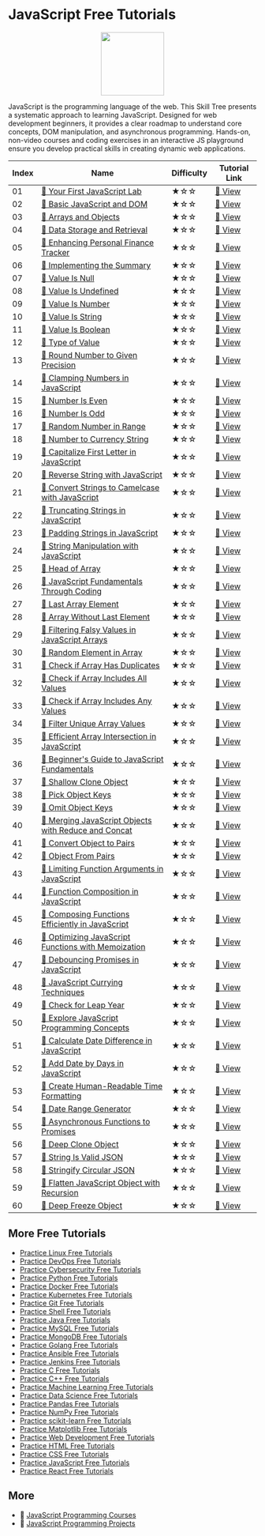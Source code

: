 # JavaScript Free Tutorials

<div align="center">
<img width="128px" src="https://file.labex.io/path/ztG7iIXOkx2u.png">
</div>

JavaScript is the programming language of the web. This Skill Tree presents a systematic approach to learning JavaScript. Designed for web development beginners, it provides a clear roadmap to understand core concepts, DOM manipulation, and asynchronous programming. Hands-on, non-video courses and coding exercises in an interactive JS playground ensure you develop practical skills in creating dynamic web applications.

|   Index | Name                                                                                                                                                 | Difficulty   | Tutorial Link                                                                                           |
|---------|------------------------------------------------------------------------------------------------------------------------------------------------------|--------------|---------------------------------------------------------------------------------------------------------|
|      01 | [📖 Your First JavaScript Lab](https://labex.io/tutorials/your-first-javascript-lab-92948)                                                            | ★☆☆          | [🔗 View](https://labex.io/tutorials/your-first-javascript-lab-92948)                                    |
|      02 | [📖 Basic JavaScript and DOM](https://labex.io/tutorials/javascript-basic-javascript-and-dom-290729)                                                  | ★☆☆          | [🔗 View](https://labex.io/tutorials/javascript-basic-javascript-and-dom-290729)                         |
|      03 | [📖 Arrays and Objects](https://labex.io/tutorials/javascript-arrays-and-objects-290728)                                                              | ★☆☆          | [🔗 View](https://labex.io/tutorials/javascript-arrays-and-objects-290728)                               |
|      04 | [📖 Data Storage and Retrieval](https://labex.io/tutorials/javascript-data-storage-and-retrieval-290730)                                              | ★☆☆          | [🔗 View](https://labex.io/tutorials/javascript-data-storage-and-retrieval-290730)                       |
|      05 | [📖 Enhancing Personal Finance Tracker](https://labex.io/tutorials/javascript-enhancing-personal-finance-tracker-290731)                              | ★☆☆          | [🔗 View](https://labex.io/tutorials/javascript-enhancing-personal-finance-tracker-290731)               |
|      06 | [📖 Implementing the Summary](https://labex.io/tutorials/javascript-implementing-the-summary-290732)                                                  | ★☆☆          | [🔗 View](https://labex.io/tutorials/javascript-implementing-the-summary-290732)                         |
|      07 | [📖 Value Is Null](https://labex.io/tutorials/javascript-value-is-null-28429)                                                                         | ★☆☆          | [🔗 View](https://labex.io/tutorials/javascript-value-is-null-28429)                                     |
|      08 | [📖 Value Is Undefined](https://labex.io/tutorials/javascript-value-is-undefined-28447)                                                               | ★☆☆          | [🔗 View](https://labex.io/tutorials/javascript-value-is-undefined-28447)                                |
|      09 | [📖 Value Is Number](https://labex.io/tutorials/javascript-value-is-number-28430)                                                                     | ★☆☆          | [🔗 View](https://labex.io/tutorials/javascript-value-is-number-28430)                                   |
|      10 | [📖 Value Is String](https://labex.io/tutorials/javascript-value-is-string-28444)                                                                     | ★☆☆          | [🔗 View](https://labex.io/tutorials/javascript-value-is-string-28444)                                   |
|      11 | [📖 Value Is Boolean](https://labex.io/tutorials/javascript-value-is-boolean-28412)                                                                   | ★☆☆          | [🔗 View](https://labex.io/tutorials/javascript-value-is-boolean-28412)                                  |
|      12 | [📖 Type of Value](https://labex.io/tutorials/javascript-type-of-value-28673)                                                                         | ★☆☆          | [🔗 View](https://labex.io/tutorials/javascript-type-of-value-28673)                                     |
|      13 | [📖 Round Number to Given Precision](https://labex.io/tutorials/round-number-to-given-precision-28605)                                                | ★☆☆          | [🔗 View](https://labex.io/tutorials/round-number-to-given-precision-28605)                              |
|      14 | [📖 Clamping Numbers in JavaScript](https://labex.io/tutorials/javascript-clamping-numbers-in-javascript-28196)                                       | ★☆☆          | [🔗 View](https://labex.io/tutorials/javascript-clamping-numbers-in-javascript-28196)                    |
|      15 | [📖 Number Is Even](https://labex.io/tutorials/javascript-number-is-even-28419)                                                                       | ★☆☆          | [🔗 View](https://labex.io/tutorials/javascript-number-is-even-28419)                                    |
|      16 | [📖 Number Is Odd](https://labex.io/tutorials/javascript-number-is-odd-28433)                                                                         | ★☆☆          | [🔗 View](https://labex.io/tutorials/javascript-number-is-odd-28433)                                     |
|      17 | [📖 Random Number in Range](https://labex.io/tutorials/javascript-random-number-in-range-28574)                                                       | ★☆☆          | [🔗 View](https://labex.io/tutorials/javascript-random-number-in-range-28574)                            |
|      18 | [📖 Number to Currency String](https://labex.io/tutorials/javascript-number-to-currency-string-28516)                                                 | ★☆☆          | [🔗 View](https://labex.io/tutorials/javascript-number-to-currency-string-28516)                         |
|      19 | [📖 Capitalize First Letter in JavaScript](https://labex.io/tutorials/javascript-capitalize-first-letter-in-javascript-28188)                         | ★☆☆          | [🔗 View](https://labex.io/tutorials/javascript-capitalize-first-letter-in-javascript-28188)             |
|      20 | [📖 Reverse String with JavaScript](https://labex.io/tutorials/javascript-reverse-string-with-javascript-28600)                                       | ★☆☆          | [🔗 View](https://labex.io/tutorials/javascript-reverse-string-with-javascript-28600)                    |
|      21 | [📖 Convert Strings to Camelcase with JavaScript](https://labex.io/tutorials/javascript-convert-strings-to-camelcase-with-javascript-28648)           | ★☆☆          | [🔗 View](https://labex.io/tutorials/javascript-convert-strings-to-camelcase-with-javascript-28648)      |
|      22 | [📖 Truncating Strings in JavaScript](https://labex.io/tutorials/javascript-truncating-strings-in-javascript-28671)                                   | ★☆☆          | [🔗 View](https://labex.io/tutorials/javascript-truncating-strings-in-javascript-28671)                  |
|      23 | [📖 Padding Strings in JavaScript](https://labex.io/tutorials/javascript-padding-strings-in-javascript-28537)                                         | ★☆☆          | [🔗 View](https://labex.io/tutorials/javascript-padding-strings-in-javascript-28537)                     |
|      24 | [📖 String Manipulation with JavaScript](https://labex.io/tutorials/javascript-string-manipulation-with-javascript-28590)                             | ★☆☆          | [🔗 View](https://labex.io/tutorials/javascript-string-manipulation-with-javascript-28590)               |
|      25 | [📖 Head of Array](https://labex.io/tutorials/javascript-head-of-array-28145)                                                                         | ★☆☆          | [🔗 View](https://labex.io/tutorials/javascript-head-of-array-28145)                                     |
|      26 | [📖 JavaScript Fundamentals Through Coding](https://labex.io/tutorials/javascript-javascript-fundamentals-through-coding-28156)                       | ★☆☆          | [🔗 View](https://labex.io/tutorials/javascript-javascript-fundamentals-through-coding-28156)            |
|      27 | [📖 Last Array Element](https://labex.io/tutorials/javascript-last-array-element-28463)                                                               | ★☆☆          | [🔗 View](https://labex.io/tutorials/javascript-last-array-element-28463)                                |
|      28 | [📖 Array Without Last Element](https://labex.io/tutorials/javascript-array-without-last-element-28163)                                               | ★☆☆          | [🔗 View](https://labex.io/tutorials/javascript-array-without-last-element-28163)                        |
|      29 | [📖 Filtering Falsy Values in JavaScript Arrays](https://labex.io/tutorials/javascript-filtering-falsy-values-in-javascript-arrays-28204)             | ★☆☆          | [🔗 View](https://labex.io/tutorials/javascript-filtering-falsy-values-in-javascript-arrays-28204)       |
|      30 | [📖 Random Element in Array](https://labex.io/tutorials/javascript-random-element-in-array-28153)                                                     | ★☆☆          | [🔗 View](https://labex.io/tutorials/javascript-random-element-in-array-28153)                           |
|      31 | [📖 Check if Array Has Duplicates](https://labex.io/tutorials/javascript-check-if-array-has-duplicates-28142)                                         | ★☆☆          | [🔗 View](https://labex.io/tutorials/javascript-check-if-array-has-duplicates-28142)                     |
|      32 | [📖 Check if Array Includes All Values](https://labex.io/tutorials/javascript-check-if-array-includes-all-values-28146)                               | ★☆☆          | [🔗 View](https://labex.io/tutorials/javascript-check-if-array-includes-all-values-28146)                |
|      33 | [📖 Check if Array Includes Any Values](https://labex.io/tutorials/javascript-check-if-array-includes-any-values-28147)                               | ★☆☆          | [🔗 View](https://labex.io/tutorials/javascript-check-if-array-includes-any-values-28147)                |
|      34 | [📖 Filter Unique Array Values](https://labex.io/tutorials/javascript-filter-unique-array-values-28299)                                               | ★☆☆          | [🔗 View](https://labex.io/tutorials/javascript-filter-unique-array-values-28299)                        |
|      35 | [📖 Efficient Array Intersection in JavaScript](https://labex.io/tutorials/javascript-efficient-array-intersection-in-javascript-28148)               | ★☆☆          | [🔗 View](https://labex.io/tutorials/javascript-efficient-array-intersection-in-javascript-28148)        |
|      36 | [📖 Beginner's Guide to JavaScript Fundamentals](https://labex.io/tutorials/javascript-beginner-s-guide-to-javascript-fundamentals-28161)             | ★☆☆          | [🔗 View](https://labex.io/tutorials/javascript-beginner-s-guide-to-javascript-fundamentals-28161)       |
|      37 | [📖 Shallow Clone Object](https://labex.io/tutorials/javascript-shallow-clone-object-28613)                                                           | ★☆☆          | [🔗 View](https://labex.io/tutorials/javascript-shallow-clone-object-28613)                              |
|      38 | [📖 Pick Object Keys](https://labex.io/tutorials/javascript-pick-object-keys-28544)                                                                   | ★☆☆          | [🔗 View](https://labex.io/tutorials/javascript-pick-object-keys-28544)                                  |
|      39 | [📖 Omit Object Keys](https://labex.io/tutorials/javascript-omit-object-keys-28529)                                                                   | ★☆☆          | [🔗 View](https://labex.io/tutorials/javascript-omit-object-keys-28529)                                  |
|      40 | [📖 Merging JavaScript Objects with Reduce and Concat](https://labex.io/tutorials/javascript-merging-javascript-objects-with-reduce-and-concat-28495) | ★☆☆          | [🔗 View](https://labex.io/tutorials/javascript-merging-javascript-objects-with-reduce-and-concat-28495) |
|      41 | [📖 Convert Object to Pairs](https://labex.io/tutorials/javascript-convert-object-to-pairs-28523)                                                     | ★☆☆          | [🔗 View](https://labex.io/tutorials/javascript-convert-object-to-pairs-28523)                           |
|      42 | [📖 Object From Pairs](https://labex.io/tutorials/javascript-object-from-pairs-28519)                                                                 | ★☆☆          | [🔗 View](https://labex.io/tutorials/javascript-object-from-pairs-28519)                                 |
|      43 | [📖 Limiting Function Arguments in JavaScript](https://labex.io/tutorials/javascript-limiting-function-arguments-in-javascript-28322)                 | ★☆☆          | [🔗 View](https://labex.io/tutorials/javascript-limiting-function-arguments-in-javascript-28322)         |
|      44 | [📖 Function Composition in JavaScript](https://labex.io/tutorials/javascript-function-composition-in-javascript-28208)                               | ★☆☆          | [🔗 View](https://labex.io/tutorials/javascript-function-composition-in-javascript-28208)                |
|      45 | [📖 Composing Functions Efficiently in JavaScript](https://labex.io/tutorials/javascript-composing-functions-efficiently-in-javascript-28546)         | ★☆☆          | [🔗 View](https://labex.io/tutorials/javascript-composing-functions-efficiently-in-javascript-28546)     |
|      46 | [📖 Optimizing JavaScript Functions with Memoization](https://labex.io/tutorials/javascript-optimizing-javascript-functions-with-memoization-28494)   | ★☆☆          | [🔗 View](https://labex.io/tutorials/javascript-optimizing-javascript-functions-with-memoization-28494)  |
|      47 | [📖 Debouncing Promises in JavaScript](https://labex.io/tutorials/javascript-debouncing-promises-in-javascript-28257)                                 | ★☆☆          | [🔗 View](https://labex.io/tutorials/javascript-debouncing-promises-in-javascript-28257)                 |
|      48 | [📖 JavaScript Currying Techniques](https://labex.io/tutorials/javascript-javascript-currying-techniques-28233)                                       | ★☆☆          | [🔗 View](https://labex.io/tutorials/javascript-javascript-currying-techniques-28233)                    |
|      49 | [📖 Check for Leap Year](https://labex.io/tutorials/javascript-check-for-leap-year-28423)                                                             | ★☆☆          | [🔗 View](https://labex.io/tutorials/javascript-check-for-leap-year-28423)                               |
|      50 | [📖 Explore JavaScript Programming Concepts](https://labex.io/tutorials/javascript-explore-javascript-programming-concepts-28247)                     | ★☆☆          | [🔗 View](https://labex.io/tutorials/javascript-explore-javascript-programming-concepts-28247)           |
|      51 | [📖 Calculate Date Difference in JavaScript](https://labex.io/tutorials/javascript-calculate-date-difference-in-javascript-28235)                     | ★☆☆          | [🔗 View](https://labex.io/tutorials/javascript-calculate-date-difference-in-javascript-28235)           |
|      52 | [📖 Add Date by Days in JavaScript](https://labex.io/tutorials/javascript-add-date-by-days-in-javascript-28123)                                       | ★☆☆          | [🔗 View](https://labex.io/tutorials/javascript-add-date-by-days-in-javascript-28123)                    |
|      53 | [📖 Create Human-Readable Time Formatting](https://labex.io/tutorials/javascript-create-human-readable-time-formatting-28316)                         | ★☆☆          | [🔗 View](https://labex.io/tutorials/javascript-create-human-readable-time-formatting-28316)             |
|      54 | [📖 Date Range Generator](https://labex.io/tutorials/javascript-date-range-generator-28248)                                                           | ★☆☆          | [🔗 View](https://labex.io/tutorials/javascript-date-range-generator-28248)                              |
|      55 | [📖 Asynchronous Functions to Promises](https://labex.io/tutorials/javascript-asynchronous-functions-to-promises-28559)                               | ★☆☆          | [🔗 View](https://labex.io/tutorials/javascript-asynchronous-functions-to-promises-28559)                |
|      56 | [📖 Deep Clone Object](https://labex.io/tutorials/javascript-deep-clone-object-28260)                                                                 | ★☆☆          | [🔗 View](https://labex.io/tutorials/javascript-deep-clone-object-28260)                                 |
|      57 | [📖 String Is Valid JSON](https://labex.io/tutorials/javascript-string-is-valid-json-28449)                                                           | ★☆☆          | [🔗 View](https://labex.io/tutorials/javascript-string-is-valid-json-28449)                              |
|      58 | [📖 Stringify Circular JSON](https://labex.io/tutorials/javascript-stringify-circular-json-28629)                                                     | ★☆☆          | [🔗 View](https://labex.io/tutorials/javascript-stringify-circular-json-28629)                           |
|      59 | [📖 Flatten JavaScript Object with Recursion](https://labex.io/tutorials/javascript-flatten-javascript-object-with-recursion-28312)                   | ★☆☆          | [🔗 View](https://labex.io/tutorials/javascript-flatten-javascript-object-with-recursion-28312)          |
|      60 | [📖 Deep Freeze Object](https://labex.io/tutorials/javascript-deep-freeze-object-28263)                                                               | ★☆☆          | [🔗 View](https://labex.io/tutorials/javascript-deep-freeze-object-28263)                                |

## More Free Tutorials

- [Practice Linux Free Tutorials](https://github.com/labex-labs/linux-free-tutorials)
- [Practice DevOps Free Tutorials](https://github.com/labex-labs/devops-free-tutorials)
- [Practice Cybersecurity Free Tutorials](https://github.com/labex-labs/cybersecurity-free-tutorials)
- [Practice Python Free Tutorials](https://github.com/labex-labs/python-free-tutorials)
- [Practice Docker Free Tutorials](https://github.com/labex-labs/docker-free-tutorials)
- [Practice Kubernetes Free Tutorials](https://github.com/labex-labs/kubernetes-free-tutorials)
- [Practice Git Free Tutorials](https://github.com/labex-labs/git-free-tutorials)
- [Practice Shell Free Tutorials](https://github.com/labex-labs/shell-free-tutorials)
- [Practice Java Free Tutorials](https://github.com/labex-labs/java-free-tutorials)
- [Practice MySQL Free Tutorials](https://github.com/labex-labs/mysql-free-tutorials)
- [Practice MongoDB Free Tutorials](https://github.com/labex-labs/mongodb-free-tutorials)
- [Practice Golang Free Tutorials](https://github.com/labex-labs/go-free-tutorials)
- [Practice Ansible Free Tutorials](https://github.com/labex-labs/ansible-free-tutorials)
- [Practice Jenkins Free Tutorials](https://github.com/labex-labs/jenkins-free-tutorials)
- [Practice C Free Tutorials](https://github.com/labex-labs/c-free-tutorials)
- [Practice C++ Free Tutorials](https://github.com/labex-labs/cpp-free-tutorials)
- [Practice Machine Learning Free Tutorials](https://github.com/labex-labs/ml-free-tutorials)
- [Practice Data Science Free Tutorials](https://github.com/labex-labs/data-science-free-tutorials)
- [Practice Pandas Free Tutorials](https://github.com/labex-labs/pandas-free-tutorials)
- [Practice NumPy Free Tutorials](https://github.com/labex-labs/numpy-free-tutorials)
- [Practice scikit-learn Free Tutorials](https://github.com/labex-labs/sklearn-free-tutorials)
- [Practice Matplotlib Free Tutorials](https://github.com/labex-labs/matplotlib-free-tutorials)
- [Practice Web Development Free Tutorials](https://github.com/labex-labs/web-development-free-tutorials)
- [Practice HTML Free Tutorials](https://github.com/labex-labs/html-free-tutorials)
- [Practice CSS Free Tutorials](https://github.com/labex-labs/css-free-tutorials)
- [Practice JavaScript Free Tutorials](https://github.com/labex-labs/javascript-free-tutorials)
- [Practice React Free Tutorials](https://github.com/labex-labs/react-free-tutorials)


## More

- 🔗 [JavaScript Programming Courses](https://github.com/labex-labs/awesome-programming-courses)
- 🔗 [JavaScript Programming Projects](https://github.com/labex-labs/awesome-programming-projects)

